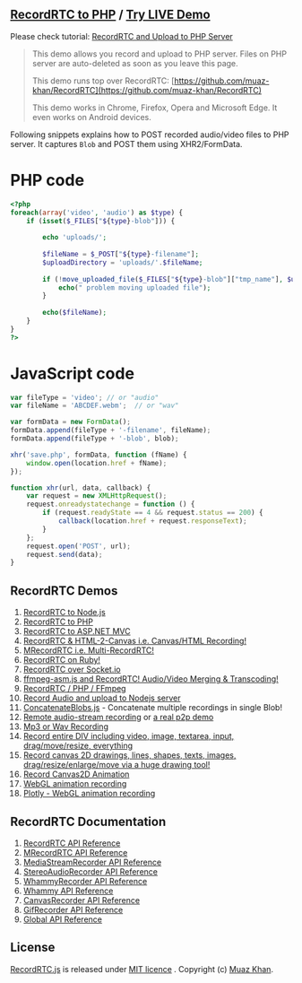 ## [RecordRTC to PHP](https://github.com/muaz-khan/RecordRTC/tree/master/RecordRTC-to-PHP) / [Try LIVE Demo](https://www.webrtc-experiment.com/RecordRTC/PHP/)

Please check tutorial: [RecordRTC and Upload to PHP Server](http://www.muazkhan.com/2017/08/recordrtc-and-upload-to-php-server.html)

> This demo allows you record and upload to PHP server. Files on PHP server are auto-deleted as soon as you leave this page. 
> 
> This demo runs top over RecordRTC: [https://github.com/muaz-khan/RecordRTC](https://github.com/muaz-khan/RecordRTC)
>
> This demo works in Chrome, Firefox, Opera and Microsoft Edge. It even works on Android devices.

Following snippets explains how to POST recorded audio/video files to PHP server. It captures `Blob` and POST them using XHR2/FormData.

# PHP code

```php
<?php
foreach(array('video', 'audio') as $type) {
    if (isset($_FILES["${type}-blob"])) {
    
        echo 'uploads/';
        
        $fileName = $_POST["${type}-filename"];
        $uploadDirectory = 'uploads/'.$fileName;
        
        if (!move_uploaded_file($_FILES["${type}-blob"]["tmp_name"], $uploadDirectory)) {
            echo(" problem moving uploaded file");
        }
		
        echo($fileName);
    }
}
?>
```

# JavaScript code

```javascript
var fileType = 'video'; // or "audio"
var fileName = 'ABCDEF.webm';  // or "wav"

var formData = new FormData();
formData.append(fileType + '-filename', fileName);
formData.append(fileType + '-blob', blob);

xhr('save.php', formData, function (fName) {
    window.open(location.href + fName);
});

function xhr(url, data, callback) {
    var request = new XMLHttpRequest();
    request.onreadystatechange = function () {
        if (request.readyState == 4 && request.status == 200) {
            callback(location.href + request.responseText);
        }
    };
    request.open('POST', url);
    request.send(data);
}
```

## RecordRTC Demos

1. [RecordRTC to Node.js](https://github.com/muaz-khan/RecordRTC/tree/master/RecordRTC-to-Nodejs)
2. [RecordRTC to PHP](https://github.com/muaz-khan/RecordRTC/tree/master/RecordRTC-to-PHP)
3. [RecordRTC to ASP.NET MVC](https://github.com/muaz-khan/RecordRTC/tree/master/RecordRTC-to-ASPNETMVC)
4. [RecordRTC & HTML-2-Canvas i.e. Canvas/HTML Recording!](https://github.com/muaz-khan/RecordRTC/tree/master/Canvas-Recording)
5. [MRecordRTC i.e. Multi-RecordRTC!](https://github.com/muaz-khan/RecordRTC/tree/master/MRecordRTC)
6. [RecordRTC on Ruby!](https://github.com/cbetta/record-rtc-experiment)
7. [RecordRTC over Socket.io](https://github.com/muaz-khan/RecordRTC/tree/master/RecordRTC-over-Socketio)
8. [ffmpeg-asm.js and RecordRTC! Audio/Video Merging & Transcoding!](https://github.com/muaz-khan/WebRTC-Experiment/tree/master/ffmpeg)
9. [RecordRTC / PHP / FFmpeg](https://github.com/muaz-khan/RecordRTC/tree/master/PHP-and-FFmpeg)
10. [Record Audio and upload to Nodejs server](https://www.npmjs.org/package/record-audio)
11. [ConcatenateBlobs.js](https://github.com/muaz-khan/ConcatenateBlobs) - Concatenate multiple recordings in single Blob!
12. [Remote audio-stream recording](https://www.webrtc-experiment.com/demos/remote-stream-recording.html) or [a real p2p demo](https://www.webrtc-experiment.com/RTCMultiConnection/RecordRTC-and-RTCMultiConnection.html)
13. [Mp3 or Wav Recording](https://www.webrtc-experiment.com/RecordRTC/Record-Mp3-or-Wav.html)
14. [Record entire DIV including video, image, textarea, input, drag/move/resize, everything](https://www.webrtc-experiment.com/RecordRTC/Canvas-Recording/)
15. [Record canvas 2D drawings, lines, shapes, texts, images, drag/resize/enlarge/move via a huge drawing tool!](https://www.webrtc-experiment.com/RecordRTC/Canvas-Recording/record-canvas-drawings.html)
16. [Record Canvas2D Animation](https://www.webrtc-experiment.com/RecordRTC/Canvas-Recording/Canvas-Animation-Recording.html)
17. [WebGL animation recording](https://www.webrtc-experiment.com/RecordRTC/webgl/)
18. [Plotly - WebGL animation recording](https://www.webrtc-experiment.com/RecordRTC/plotly.html)

## RecordRTC Documentation

1. [RecordRTC API Reference](https://RecordRTC.org/RecordRTC.html)
2. [MRecordRTC API Reference](https://RecordRTC.org/MRecordRTC.html)
3. [MediaStreamRecorder API Reference](https://RecordRTC.org/MediaStreamRecorder.html)
5. [StereoAudioRecorder API Reference](https://RecordRTC.org/StereoAudioRecorder.html)
6. [WhammyRecorder API Reference](https://RecordRTC.org/WhammyRecorder.html)
7. [Whammy API Reference](https://RecordRTC.org/Whammy.html)
8. [CanvasRecorder API Reference](https://RecordRTC.org/CanvasRecorder.html)
9. [GifRecorder API Reference](https://RecordRTC.org/GifRecorder.html)
10. [Global API Reference](https://RecordRTC.org/global.html)


## License

[RecordRTC.js](https://github.com/muaz-khan/RecordRTC) is released under [MIT licence](https://www.webrtc-experiment.com/licence/) . Copyright (c) [Muaz Khan](http://www.MuazKhan.com).